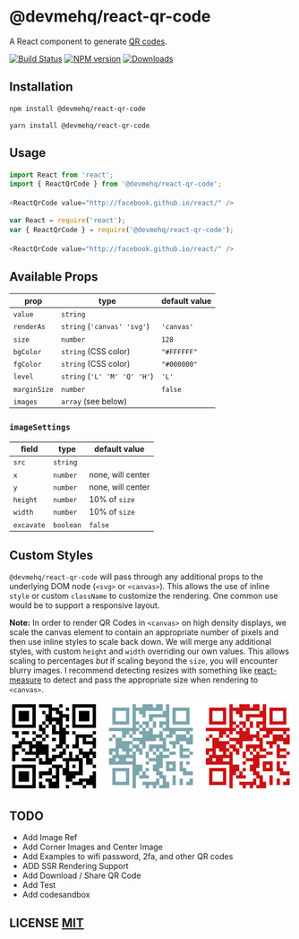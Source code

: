 # @devmehq/react-qr-code

A React component to generate [QR codes](http://en.wikipedia.org/wiki/QR_code).

[![Build Status](https://github.com/devmehq/react-qr-code/actions/workflows/ci.yml/badge.svg)](https://github.com/devmehq/react-qr-code/actions/workflows/ci.yml)
[![NPM version](https://img.shields.io/npm/v/@devmehq/react-qr-code.svg)](https://www.npmjs.com/package/@devmehq/react-qr-code)
[![Downloads](https://img.shields.io/npm/dm/@devmehq/react-qr-code.svg)](https://www.npmjs.com/package/@devmehq/react-qr-code)

## Installation

```npm
npm install @devmehq/react-qr-code
```

```yarn
yarn install @devmehq/react-qr-code
```

## Usage

```typescript
import React from 'react';
import { ReactQrCode } from '@devmehq/react-qr-code';

<ReactQrCode value="http://facebook.github.io/react/" />
```

```js
var React = require('react');
var { ReactQrCode } = require('@devmehq/react-qr-code');

<ReactQrCode value="http://facebook.github.io/react/" />
```

## Available Props

| prop         | type                         | default value |
|--------------|------------------------------|---------------|
| `value`      | `string`                     |               |
| `renderAs`   | `string` (`'canvas' 'svg'`)  | `'canvas'`    |
| `size`       | `number`                     | `128`         |
| `bgColor`    | `string` (CSS color)         | `"#FFFFFF"`   |
| `fgColor`    | `string` (CSS color)         | `"#000000"`   |
| `level`      | `string` (`'L' 'M' 'Q' 'H'`) | `'L'`         |
| `marginSize` | `number`                     | `false`       |
| `images`     | `array` (see below)          |               |

### `imageSettings`

| field      | type      | default value     |
|------------|-----------|-------------------|
| `src`      | `string`  |                   |
| `x`        | `number`  | none, will center |
| `y`        | `number`  | none, will center |
| `height`   | `number`  | 10% of `size`     |
| `width`    | `number`  | 10% of `size`     |
| `excavate` | `boolean` | `false`           |

## Custom Styles

`@devmehq/react-qr-code` will pass through any additional props to the underlying DOM node (`<svg>` or `<canvas>`). This allows the use of inline `style` or custom `className` to customize the rendering. One common use would be to support a responsive layout.

**Note:** In order to render QR Codes in `<canvas>` on high density displays, we scale the canvas element to contain an appropriate number of pixels and then use inline styles to scale back down. We will merge any additional styles, with custom `height` and `width` overriding our own values. This allows scaling to percentages *but* if scaling beyond the `size`, you will encounter blurry images. I recommend detecting resizes with something like [react-measure](https://github.com/souporserious/react-measure) to detect and pass the appropriate size when rendering to `<canvas>`.

<img src="./examples/qrcode-demo.png" alt="qrcode-demo">


## TODO
- Add Image Ref
- Add Corner Images and Center Image
- Add Examples to wifi password, 2fa, and other QR codes
- ADD SSR Rendering Support
- Add Download / Share QR Code
- Add Test
- Add codesandbox

## LICENSE [MIT](LICENSE.md)
